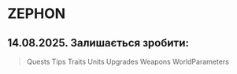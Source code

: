 # ZEPHON

## 14.08.2025. Залишається зробити:

> Quests
> Tips
> Traits
> Units
> Upgrades
> Weapons
> WorldParameters
